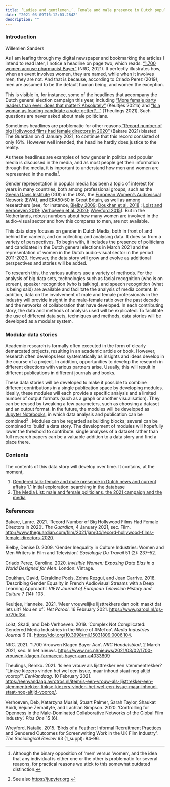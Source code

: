 ```yaml
---
title: ‘Ladies and gentlemen…’. Female and male presence in Dutch popular media
date: "2021-03-09T16:12:03.284Z"
description: ""
---
```


### Introduction 

Willemien Sanders

As I am leafing through my digital newspaper and bookmarking the articles I intend to read later, I notice a headline on page two, which reads: <a target="_blank" href="https://www.nrc.nl/nieuws/2021/03/02/1700-vrouwen-klagen-farmaceut-bayer-aan-a4033809">“1.700 women accuse pharmacist Bayer”</a> (NRC, 2021). It perfectly illustrates how, when an event involves women, they are named, while when it involves men, they are not. And that is because, according to Criado Perez (2019), men are assumed to be the default human being, and women the exception.

This is visible in, for instance, some of the headlines that accompany the Dutch general election campaign this year, including <a target="_blank" href="https://www.parool.nl/nederland/meer-vrouwelijke-lijsttrekkers-dan-ooit-maakt-dat-iets-uit-nou-en-of~b770cf8d/?referrer=https://www.google.com/">“More female party leaders than ever: does that matter? Absolutely”</a> (Keultjes 2021a) and <a target="_blank" href="https://eenvandaag.avrotros.nl/item/is-een-vrouw-als-lijsttrekker-een-stemmentrekker-linkse-kiezers-vinden-het-wel-een-issue-maar-inhoud-staat-nog-altijd-voorop/">“Is a woman as leading candidate a vote-getter?...”</a> (Theulings 2021). Such questions are never asked about male politicians. 

Sometimes headlines are problematic for other reasons.<a target="_blank" href="https://www.theguardian.com/film/2021/jan/04/record-hollywood-films-female-directors-2020">“Record number of big Hollywood films had female directors in 2020”</a> (Bakare 2021) blasted The Guardian on 4 January 2021, to continue that this record consisted of only 16%. However well intended, the headline hardly does justice to the reality.  

As these headlines are examples of how gender in politics and popular media is discussed in the media, and as most people get their information through the media, it is important to understand how men and women are represented in the media[^1].  

Gender representation in popular media has been a topic of interest for years in many countries, both among professional groups, such as the <a target="_blank" href="http://www.seejane.org/">Geena Davis Institute</a> (GDI) in the USA, the <a target="_blank" href="https://www.ewawomen.com/">European Women’s Audiovisual Network</a> (EWA), and <a target="_blank" href="https://www.era5050.co.uk/">ERA50:50</a> in Great Britain, as well as among researchers (see, for instance, <a target="_blank" href="https://journals.openedition.org/sdt/16462">Bielby 2009</a>; <a target="_blank" href="https://viewjournal.eu/articles/10.18146/2213-0969.2018.jethc156/">Doukhan et al. 2018</a> ; <a target="_blank" href="https://quod.lib.umich.edu/m/mij/15031809.0006.104?view=text;rgn=main">Loist and Verhoeven 2019</a>; <a target="_blank" href="https://journals.plos.org/plosone/article?id=10.1371/journal.pone.0234460">Verhoeven et al. 2020</a>; <a target="_blank" href="https://journals.sagepub.com/doi/10.1111/1467-954X.12242">Wreyford 2015</a>). But in the Netherlands, robust numbers about how many women are involved in the audio-visual sector and how this compares to men, are not available. 

This data story focuses on gender in Dutch Media, both in front of and behind the camera, and on collecting and analysing data. It does so from a variety of perspectives. To begin with, it includes the presence of politicians and candidates in the Dutch general elections in March 2021 and the representation of women in the Dutch audio-visual sector in the period 2011-2020. However, the data story will grow and evolve as additional perspectives and stories will be added. 

To research this, the various authors use a variety of methods. For the analysis of big data sets, technologies such as facial recognition (who is on screen), speaker recognition (who is talking), and speech recognition (what is being said) are available and facilitate the analysis of media content. In addition, data on the involvement of male and female professionals in the industry will provide insight in the male-female ratio over the past decade and the networks of collaboration that have developed. In each contributing story, the data and methods of analysis used will be explicated. To facilitate the use of different data sets, techniques and methods, data stories will be developed as a modular system.

### Modular data stories 
Academic research is formally often executed in the form of clearly demarcated projects, resulting in an academic article or book. However, research often develops less systematically as insights and ideas develop in the course of a project. In addition, opportunities to develop the research in different directions with various partners arise. Usually, this will result in different publications in different journals and books.

These data stories will be developed to make it possible to combine different contributions in a single publication space by developing modules. Ideally, these modules will each provide a specific analysis and a limited number of output formats (such as a graph or another visualisation). They can be reused by tweaking a few parameters, such as choosing a dataset and an output format. In the future, the modules will be developed as <a target="_blank" href="https://mediasuite.clariah.nl/documentation/howtos/jupyter-notebooks">Jupyter Notebooks</a>, in which data analysis and publication can be combined[^2] .  Modules can be regarded as building blocks; several can be combined to ‘build’ a data story. The development of modules will hopefully lower the threshold to contribute: single analyses of a dataset rather than full research papers can be a valuable addition to a data story and find a place there. 

### Contents 
The contents of this data story will develop over time. It contains, at the moment, 

1.	[Gendered talk: female and male presence in Dutch news and current affairs](https://mediasuitedatastories.clariah.nl/gendered-talk/)
1.1 Initial exploration: searching in the database 
2.	[The Media List: male and female politicians, the 2021 campaign and the media](https://mediasuitedatastories.clariah.nl/elections-media-list/)

[^1]: Although the binary opposition of ‘men’ versus ‘women’, and the idea that any individual is either one or the other is problematic for several reasons, for practical reasons we stick to this somewhat outdated distinction. 
[^2]: See also https://jupyter.org. 



### References

Bakare, Lanre. 2021. ‘Record Number of Big Hollywood Films Had Female Directors in 2020’. <i>The Guardian</i>, 4 January 2021, sec. Film. http://www.theguardian.com/film/2021/jan/04/record-hollywood-films-female-directors-2020.

Bielby, Denise D. 2009. ‘Gender Inequality in Culture Industries: Women and Men Writers in Film and Television’. <i>Sociologie Du Travail</i> 51 (2): 237–52. 

Criado Perez, Caroline. 2020. <i>Invisible Women: Exposing Data Bias in a World Designed for Men</i>. London: Vintage.

Doukhan, David, Géraldine Poels, Zohra Rezgui, and Jean Carrive. 2018. ‘Describing Gender Equality in French Audiovisual Streams with a Deep Learning Approach’. <i>VIEW Journal of European Television History and Culture</i> 7 (14): 103. 

Keultjes, Hanneke. 2021. ‘Meer vrouwelijke lijsttrekkers dan ooit: maakt dat iets uit? Nou en of’. <i>Het Parool</i>. 16 February 2021. https://www.parool.nl/gs-b770cf8d.

Loist, Skadi, and Deb Verhoeven. 2019. ‘Complex Not Complicated: Gendered Media Industries in the Wake of #MeToo’. <i>Media Industries Journal</i> 6 (1). https://doi.org/10.3998/mij.15031809.0006.104.

NRC. 2021. ‘1.700 Vrouwen Klagen Bayer Aan’. <i>NRC Handelsblad</i>, 2 March 2021, sec. In het nieuws. https://www.nrc.nl/nieuws/2021/03/02/1700-vrouwen-klagen-farmaceut-bayer-aan-a4033809

Theulings, Remko. 2021. ‘Is een vrouw als lijsttrekker een stemmentrekker? “Linkse kiezers vinden het wel een issue, maar inhoud staat nog altijd voorop”’. <i>EenVandaag</i>. 10 February 2021. https://eenvandaag.avrotros.nl/item/is-een-vrouw-als-lijsttrekker-een-stemmentrekker-linkse-kiezers-vinden-het-wel-een-issue-maar-inhoud-staat-nog-altijd-voorop/.

Verhoeven, Deb, Katarzyna Musial, Stuart Palmer, Sarah Taylor, Shaukat Abidi, Vejune Zemaityte, and Lachlan Simpson. 2020. ‘Controlling for Openness in the Male-Dominated Collaborative Networks of the Global Film Industry’. <i>Plos One</i> 15 (6). 

Wreyford, Natalie. 2015. ‘Birds of a Feather: Informal Recruitment Practices and Gendered Outcomes for Screenwriting Work in the UK Film Industry’. <i>The Sociological Review</i> 63 (1_suppl): 84–96.

